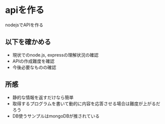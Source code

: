 # apiを作る
nodejsでAPIを作る  
  
## 以下を確かめる
  
* 現状でのnode.js, expressの理解状況の確認
* APIの作成難度を確認
* 今後必要なものの確認
  
## 所感
  
* 静的な情報を返すだけなら簡単  
* 取得するプログラムを書いて動的に内容を応答させる場合は難度が上がるだろう  
* DB使うサンプルはmongoDBが推されている  
  

